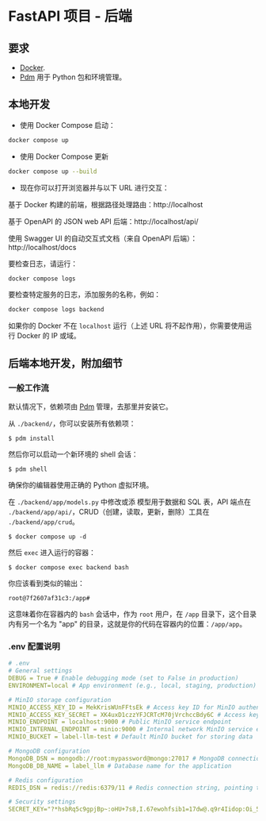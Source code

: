 # FastAPI 项目 - 后端

## 要求

* [Docker](https://www.docker.com/).
* [Pdm](https://pdm.fming.dev/) 用于 Python 包和环境管理。

## 本地开发

* 使用 Docker Compose 启动：

```bash
docker compose up
```

* 使用 Docker Compose 更新

```bash
docker compose up --build
```

* 现在你可以打开浏览器并与以下 URL 进行交互：

基于 Docker 构建的前端，根据路径处理路由：http://localhost

基于 OpenAPI 的 JSON web API 后端：http://localhost/api/

使用 Swagger UI 的自动交互式文档（来自 OpenAPI 后端）：http://localhost/docs


要检查日志，请运行：

```bash
docker compose logs
```

要检查特定服务的日志，添加服务的名称，例如：

```bash
docker compose logs backend
```

如果你的 Docker 不在 `localhost` 运行（上述 URL 将不起作用），你需要使用运行 Docker 的 IP 或域。

## 后端本地开发，附加细节

### 一般工作流

默认情况下，依赖项由 [Pdm](https://pdm.fming.dev/) 管理，去那里并安装它。

从 `./backend/`，你可以安装所有依赖项：

```console
$ pdm install
```

然后你可以启动一个新环境的 shell 会话：

```console
$ pdm shell
```

确保你的编辑器使用正确的 Python 虚拟环境。

在 `./backend/app/models.py` 中修改或添 模型用于数据和 SQL 表，API 端点在 `./backend/app/api/`，CRUD（创建，读取，更新，删除）工具在 `./backend/app/crud`。



```console
$ docker compose up -d
```

然后 `exec` 进入运行的容器：

```console
$ docker compose exec backend bash
```

你应该看到类似的输出：

```console
root@7f2607af31c3:/app#
```

这意味着你在容器内的 `bash` 会话中，作为 `root` 用户，在 `/app` 目录下，这个目录内有另一个名为 "app" 的目录，这就是你的代码在容器内的位置：`/app/app`。

### .env 配置说明

```yaml
# .env
# General settings
DEBUG = True # Enable debugging mode (set to False in production)
ENVIRONMENT=local # App environment (e.g., local, staging, production)

# MinIO storage configuration
MINIO_ACCESS_KEY_ID = MekKrisWUnFFtsEk # Access key ID for MinIO authentication
MINIO_ACCESS_KEY_SECRET = XK4uxD1czzYFJCRTcM70jVrchccBdy6C # Access key secret for MinIO authentication
MINIO_ENDPOINT = localhost:9000 # Public MinIO service endpoint
MINIO_INTERNAL_ENDPOINT = minio:9000 # Internal network MinIO service endpoint
MINIO_BUCKET = label-llm-test # Default MinIO bucket for storing data

# MongoDB configuration
MongoDB_DSN = mongodb://root:mypassword@mongo:27017 # MongoDB connection string with authentication
MongoDB_DB_NAME = label_llm # Database name for the application

# Redis configuration
REDIS_DSN = redis://redis:6379/11 # Redis connection string, pointing to the instance and database index

# Security settings
SECRET_KEY="?*hsbRq5c9gpjBp~:oHU+7s8,I.67ewohfsib1=17dw@.q9r4Iidop:Oi_5oIYgw" # Secret key for signing and security purposes

```